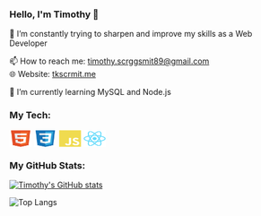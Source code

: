 ### Hello, I'm Timothy 👋

🔭 I’m constantly trying to sharpen and improve my skills as a Web Developer
  
📫 How to reach me: [timothy.scrggsmit89@gmail.com](mailto:timothy.scrggsmit89@gmail.com)  
🌐 Website: [tkscrmit.me](https://timothyfrontend.vercel.app)  

🌱 I’m currently learning MySQL and Node.js
  
  
### My Tech:

<div>
  <img align="center" alt="HTML" height="30" width="40" src="https://raw.githubusercontent.com/devicons/devicon/master/icons/html5/html5-original.svg">
  <img align="center" alt="CSS" height="30" width="40" src="https://raw.githubusercontent.com/devicons/devicon/master/icons/css3/css3-original.svg">
  <img align="center" alt="JS" height="30" width="40" src="https://raw.githubusercontent.com/devicons/devicon/master/icons/javascript/javascript-plain.svg">
  <img align="center" alt="React" height="30" width="40" src="https://raw.githubusercontent.com/devicons/devicon/master/icons/react/react-original.svg">
</div>  
  
  
### My GitHub Stats:  

[![Timothy's GitHub stats](https://github-readme-stats.vercel.app/api?username=timkmitchell)](https://github.com/anuraghazra/github-readme-stats)

![Top Langs](https://github-readme-stats.vercel.app/api/top-langs/?username=timkmitchell&layout=compact)

